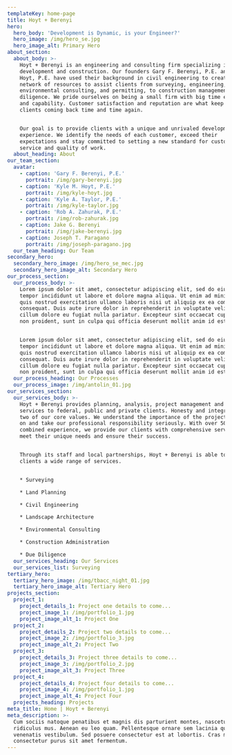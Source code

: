 ```yaml
---
templateKey: home-page
title: Hoyt + Berenyi
hero:
  hero_body: 'Development is Dynamic, is your Engineer?'
  hero_image: /img/hero_se.jpg
  hero_image_alt: Primary Hero
about_section:
  about_body: >-
    Hoyt + Berenyi is an engineering and consulting firm specializing in land
    development and construction. Our founders Gary F. Berenyi, P.E. and Kyle M.
    Hoyt, P.E. have used their background in civil engineering to create a
    network of resources to assist clients from surveying, engineering,
    environmental consulting, and permitting, to construction management and due
    diligence. We pride ourselves on being a small firm with big time experience
    and capability. Customer satisfaction and reputation are what keep our
    clients coming back time and time again.


    Our goal is to provide clients with a unique and unrivaled development
    experience. We identify the needs of each customer, exceed their
    expectations and stay committed to setting a new standard for customer
    service and quality of work.
  about_heading: About
our_team_section:
  avatar:
    - caption: 'Gary F. Berenyi, P.E.'
      portrait: /img/gary-berenyi.jpg
    - caption: 'Kyle M. Hoyt, P.E.'
      portrait: /img/kyle-hoyt.jpg
    - caption: 'Kyle A. Taylor, P.E.'
      portrait: /img/kyle-taylor.jpg
    - caption: 'Rob A. Zahurak, P.E.'
      portrait: /img/rob-zahurak.jpg
    - caption: Jake G. Berenyi
      portrait: /img/jake-berenyi.jpg
    - caption: Joseph T. Paragano
      portrait: /img/joseph-paragano.jpg
  our_team_heading: Our Team
secondary_hero:
  secondary_hero_image: /img/hero_se_mec.jpg
  secondary_hero_image_alt: Secondary Hero
our_process_section:
  our_process_body: >-
    Lorem ipsum dolor sit amet, consectetur adipiscing elit, sed do eiusmod
    tempor incididunt ut labore et dolore magna aliqua. Ut enim ad minim veniam,
    quis nostrud exercitation ullamco laboris nisi ut aliquip ex ea commodo
    consequat. Duis aute irure dolor in reprehenderit in voluptate velit esse
    cillum dolore eu fugiat nulla pariatur. Excepteur sint occaecat cupidatat
    non proident, sunt in culpa qui officia deserunt mollit anim id est laborum.


    Lorem ipsum dolor sit amet, consectetur adipiscing elit, sed do eiusmod
    tempor incididunt ut labore et dolore magna aliqua. Ut enim ad minim veniam,
    quis nostrud exercitation ullamco laboris nisi ut aliquip ex ea commodo
    consequat. Duis aute irure dolor in reprehenderit in voluptate velit esse
    cillum dolore eu fugiat nulla pariatur. Excepteur sint occaecat cupidatat
    non proident, sunt in culpa qui officia deserunt mollit anim id est laborum
  our_process_heading: Our Processes
  our_process_image: /img/antolin_01.jpg
our_services_section:
  our_services_body: >-
    Hoyt + Berenyi provides planning, analysis, project management and design
    services to federal, public and private clients. Honesty and integrity are
    two of our core values. We understand the importance of the projects we work
    on and take our professional responsibility seriously. With over 50 years of
    combined experience, we provide our clients with comprehensive services to
    meet their unique needs and ensure their success.


    Through its staff and local partnerships, Hoyt + Berenyi is able to offer
    clients a wide range of services.


    * Surveying

    * Land Planning

    * Civil Engineering

    * Landscape Architecture

    * Environmental Consulting

    * Construction Administration

    * Due Diligence
  our_services_heading: Our Services
  our_services_list: Surveying
tertiary_hero:
  tertiary_hero_image: /img/tbacc_night_01.jpg
  tertiary_hero_image_alt: Tertiary Hero
projects_section:
  project_1:
    project_details_1: Project one details to come...
    project_image_1: /img/portfolio_1.jpg
    project_image_alt_1: Project One
  project_2:
    project_details_2: Project two details to come...
    project_image_2: /img/portfolio_3.jpg
    project_image_alt_2: Project Two
  project_3:
    project_details_3: Project three details to come...
    project_image_3: /img/portfolio_2.jpg
    project_image_alt_3: Project Three
  project_4:
    project_details_4: Project four details to come...
    project_image_4: /img/portfolio_1.jpg
    project_image_alt_4: Project Four
  projects_heading: Projects
meta_title: Home | Hoyt + Berenyi
meta_description: >-
  Cum sociis natoque penatibus et magnis dis parturient montes, nascetur
  ridiculus mus. Aenean eu leo quam. Pellentesque ornare sem lacinia quam
  venenatis vestibulum. Sed posuere consectetur est at lobortis. Cras mattis
  consectetur purus sit amet fermentum.
---
```


